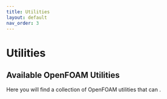 ```yaml
---
title: Utilities
layout: default
nav_order: 3
---
```


# Utilities

## Available OpenFOAM Utilities

Here you will find a collection of OpenFOAM utilities that can .





